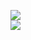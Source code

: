 [![](https://img.shields.io/badge/Made%20With-Github%20Spray-lightgrey.svg?style=for-the-badge&logo=github)](https://github.com/Annihil/github-spray#13287)  
[![](https://i.imgur.com/2DrTn0Z.gif)](https://github.com/Annihil/github-spray)
